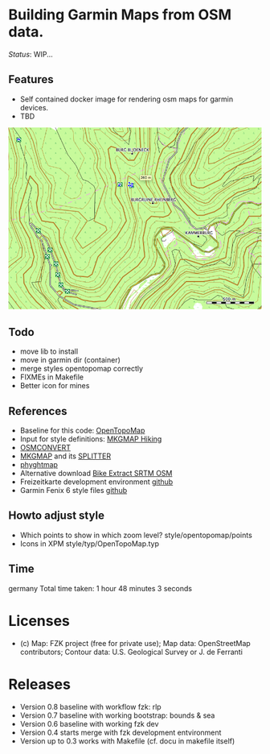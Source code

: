 # Building Garmin Maps from OSM data.

*Status*: WIP...

## Features
- Self contained docker image for rendering osm maps for garmin devices.
- TBD

![Example map](doc/example.png)


## Todo
- move lib to install
- move in garmin dir (container)
- merge styles opentopomap correctly
- FIXMEs in Makefile
- Better icon for mines

## References
- Baseline for this code: [OpenTopoMap](https://github.com/der-stefan/OpenTopoMap) 
- Input for style definitions: [MKGMAP Hiking](https://github.com/vibrog/mkgmap-hiking) 
- [OSMCONVERT](http://m.m.i24.cc/osmconvert.c)
- [MKGMAP](http://www.mkgmap.org.uk/download/mkgmap.html) and its [SPLITTER](http://www.mkgmap.org.uk/download/splitter.html)
- [phyghtmap](http://katze.tfiu.de/projects/phyghtmap/)
- Alternative download [Bike Extract SRTM OSM](https://extract.bbbike.org/)
- Freizeitkarte development environment [github](https://github.com/freizeitkarte/fzk-mde-garmin)
- Garmin Fenix 6 style files [github](https://github.com/ahotzler/garmin-fenix-6x-outdoor-typfile-AH)


## Howto adjust style
- Which points to show in which zoom level? style/opentopomap/points
- Icons in XPM style/typ/OpenTopoMap.typ

## Time
germany Total time taken: 1 hour 48 minutes 3 seconds

# Licenses
- (c) Map: FZK project (free for private use); Map data: OpenStreetMap contributors; Contour data: U.S. Geological Survey or J. de Ferranti


# Releases
- Version 0.8 baseline with workflow fzk: rlp
- Version 0.7 baseline with working bootstrap: bounds & sea
- Version 0.6 baseline with working fzk dev
- Version 0.4 starts merge with fzk development entvironment
- Version up to 0.3 works with Makefile (cf. docu in makefile itself)
